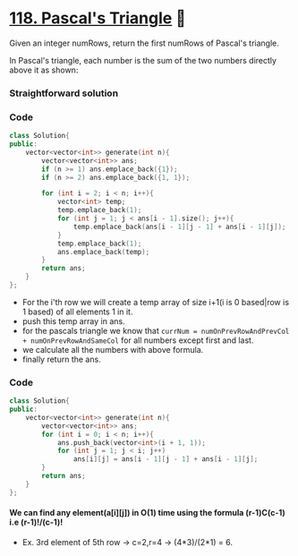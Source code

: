 # [118. Pascal's Triangle](https://leetcode.com/problems/pascals-triangle/) 🌟

Given an integer numRows, return the first numRows of Pascal's triangle.

In Pascal's triangle, each number is the sum of the two numbers directly above it as shown:

### Straightforward solution

### Code

```cpp
class Solution{
public:
    vector<vector<int>> generate(int n){
        vector<vector<int>> ans;
        if (n >= 1) ans.emplace_back({1});
        if (n >= 2) ans.emplace_back({1, 1});

        for (int i = 2; i < n; i++){
            vector<int> temp;
            temp.emplace_back(1);
            for (int j = 1; j < ans[i - 1].size(); j++){
                temp.emplace_back(ans[i - 1][j - 1] + ans[i - 1][j]);
            }
            temp.emplace_back(1);
            ans.emplace_back(temp);
        }
        return ans;
    }
};
```

-   For the i'th row we will create a temp array of size i+1(i is 0 based|row is 1 based) of all elements 1 in it.
-   push this temp array in ans.
-   for the pascals triangle we know that `currNum = numOnPrevRowAndPrevCol + numOnPrevRowAndSameCol` for all numbers except first and last.
-   we calculate all the numbers with above formula.
-   finally return the ans.

### Code

```cpp
class Solution{
public:
    vector<vector<int>> generate(int n){
        vector<vector<int>> ans;
        for (int i = 0; i < n; i++){
            ans.push_back(vector<int>(i + 1, 1));
            for (int j = 1; j < i; j++)
                ans[i][j] = ans[i - 1][j - 1] + ans[i - 1][j];
        }
        return ans;
    }
};
```

#### We can find any element(a[i][j]) in O(1) time using the formula (r-1)C(c-1) i.e (r-1)!/(c-1)!

-   Ex. 3rd element of 5th row -> c=2,r=4 -> (4\*3)/(2\*1) = 6.
